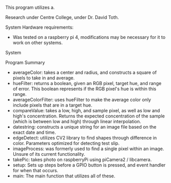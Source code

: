 This program utilizes a.

Research under Centre College, under Dr. David Toth. 

System Hardware requirements:
- Was tested on a raspberry pi 4, modifications may be necessary for it to work on other systems.

System 


Program Summary

- averageColor: takes a center and radius, and constructs a square of pixels to take in and average.
- hueFilter: returns a boolean, given an RGB pixel, target hue, and range of error. This boolean represents if the RGB pixel's hue is within this range.
- averageColorFilter: uses hueFilter to make the average color only include pixels that are in a target hue.
- compareValue: takes a low, high, and sample pixel, as well as low and high's concentration. Returns the expected concentration of the sample (which is between low and high) through linear interpolation.
- datestring: constructs a unique string for an image file based on the exact date and time.
- edgeDetect: utilizes CV2 library to find shapes through difference in color. Parameters optimized for detecting test slip.
- imageProcess: was formerly used to find a single pixel within an image. Unsure of its current functionality.
- takePic: takes photo on raspberryPi using piCamera2 / libcamera.
- setup: Sets up steps before a GPIO button is pressed, and event handler for when that occurs.
- main: The main function that utilizes all of these.

